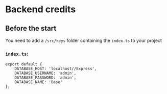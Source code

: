 # Backend credits
## Before the start
You need to add a `/src/keys` folder containing the `index.ts` to your project

### `index.ts`:
````
export default {
    DATABASE_HOST: 'localhost//Express',
    DATABASE_USERNAME: 'admin',
    DATABASE_PASSWORD: 'admin',
    DATABASE_NAME: 'Base'
};
````

